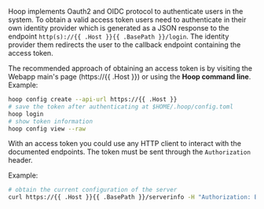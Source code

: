 Hoop implements Oauth2 and OIDC protocol to authenticate users in the system. To obtain a valid access token users need to authenticate in their own identity provider which is generated as a JSON response to the endpoint `http(s)://{{ .Host }}{{ .BasePath }}/login`. The identity provider them redirects the user to the callback endpoint containing the access token.

The recommended approach of obtaining an access token is by visiting the Webapp main's page (https://{{ .Host }}) or using the **Hoop command line**. Example:

```sh
hoop config create --api-url https://{{ .Host }}
# save the token after authenticating at $HOME/.hoop/config.toml
hoop login
# show token information
hoop config view --raw
```

With an access token you could use any HTTP client to interact with the documented endpoints.
The token must be sent through the `Authorization` header.

Example:

```sh
# obtain the current configuration of the server
curl https://{{ .Host }}{{ .BasePath }}/serverinfo -H "Authorization: Bearer $ACCESS_TOKEN"
```
